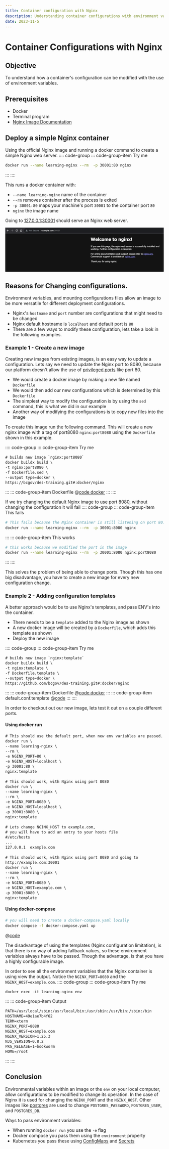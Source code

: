 ```yaml
---
title: Container configuration with Nginx
description: Understanding container configurations with environment variables.
date: 2023-11-5
---
```


# Container Configurations with Nginx
## Objective
To understand how a container's configuration can be modified with the use of environment variables.  

## Prerequisites
- Docker
- Terminal program
- [Nginx Image Documentation](https://hub.docker.com/_/nginx)


## Deploy a simple Nginx container
Using the official Nginx image and running a docker command to create a simple Nginx web server.
:::: code-group
::: code-group-item Try me
```sh
docker run --name learning-nginx --rm  -p 30001:80 nginx
```
:::
::::

This runs a docker container with:
- `--name learning-nginx` name of the container
- `--rm` removes container after the process is exited
- `-p 30001:80` maps your machine's port `30001` to the container port `80`
- `nginx` the image name

Going to [127.0.0.1:30001](http://127.0.0.1:30001) should serve an Nginx web server.

![nginx screenshot](../../../public/../docs/.vuepress/public/images/nginx-docker-run.png)

## Reasons for Changing configurations.
Environment variables, and mounting configurations files allow an image to be more versatile for different deployment configurations.
- Nginx's `hostname` and `port` number are configurations that might need to be changed
- Nginx default hostname is `localhost` and default port is `80`
- There are a few ways to modify these configuration, lets take a look in the following examples.

### Example 1 - Create a new image
Creating new images from existing images, is an easy way to update a configuration.
Lets say we need to update the Nginx port to 8080, because our platform doesn't allow the use of [privileged ports](https://www.w3.org/Daemon/User/Installation/PrivilegedPorts.html) like port 80.
- We would create a docker image by making a new file named `Dockerfile`
- We would then add our new configurations which is determined by this `Dockerfile`
- The simplest way to modify the configuration is by using the `sed` command, this is what we did in our example
- Another way of modifying the configurations is to copy new files into the image



To create this image run the following command.  This will create a new nginx image with a tag of port8080 `nginx:port8080` using the `Dockerfile` shown in this example.

:::: code-group
::: code-group-item Try me
```sh:no-line-numbers
# builds new image `nginx:port8080`
docker buildx build \
-t nginx:port8080 \
-f Dockerfile.sed \
--output type=docker \
https://bcgov/des-training.git#:docker/nginx
```
:::
::: code-group-item Dockerfile
@[code docker](../../../../docker/nginx/Dockerfile.sed)
:::
::::

If we try changing the default Nginx image to use port 8080, without changing the configuration it will fail
:::: code-group
::: code-group-item This fails 
```sh
# This fails because the Nginx container is still listening on port 80.
docker run --name learning-nginx --rm  -p 30001:8080 nginx
```
:::
::: code-group-item This works
```sh
# this works because we modified the port in the image
docker run --name learning-nginx --rm  -p 30001:8080 nginx:port8080
```
:::
::::

This solves the problem of being able to change ports. Though this has one big disadvantage, you have to create a new image for every new configuration change.

### Example 2 - Adding configuration templates

A better approach would be to use Nginx's templates, and pass ENV's into the container.
- There needs to be a `template` added to the Nginx image as shown
- A new docker image will be created by a `Dockerfile`, which adds this template as shown
- Deploy the new image

:::: code-group
::: code-group-item Try me
```sh:no-line-numbers
# builds new image `nginx:template`
docker buildx build \
-t nginx:template \
-f Dockerfile.template \
--output type=docker \
https://github.com/bcgov/des-training.git#:docker/nginx
```
::: 
::: code-group-item Dockerfile
@[code docker](../../../../docker/nginx/Dockerfile.template)
:::
::: code-group-item default.conf.template
@[code](../../../../docker/nginx/default.conf.template)
:::
::::

In order to checkout out our new image, lets test it out on a couple different ports.
#### Using docker run
```sh:no-line-numbers
# This should use the default port, when new env variables are passed.
docker run \
--name learning-nginx \
--rm \
-e NGINX_PORT=80 \
-e NGINX_HOST=localhost \
-p 30001:80 \
nginx:template

# This should work, with Nginx using port 8080
docker run \
--name learning-nginx \
--rm \
-e NGINX_PORT=8080 \
-e NGINX_HOST=localhost \
-p 30001:8080 \
nginx:template

# Lets change NGINX_HOST to example.com, 
# you will have to add an entry to your hosts file
#/etc/hosts
...
127.0.0.1  example.com

# This should work, with Nginx using port 8080 and going to http://example.com:30001
docker run \
--name learning-nginx \
--rm \
-e NGINX_PORT=8080 \
-e NGINX_HOST=example.com \
-p 30001:8080 \
nginx:template
```
#### Using docker-compose
```sh
# you will need to create a docker-compose.yaml locally
docker compose -f docker-compose.yaml up
```
@[code](../../../../docker/nginx/docker-compose.yaml)

The disadvantage of using the templates (Nginx configuration limitation), is that there is no way of adding fallback values, so these environment variables always have to be passed.  Though the advantage, is that you have a highly configurable image.


In order to see all the environment variables that the Nginx container is using view the output.  Notice the `NGINX_PORT=8080` and the `NGINX_HOST=example.com`.
:::: code-group
::: code-group-item Try me
 ```sh{2}:no-line-numbers
docker exec -it learning-nginx env
```
:::
::: code-group-item Output
```sh{4,5}:no-line-numbers
PATH=/usr/local/sbin:/usr/local/bin:/usr/sbin:/usr/bin:/sbin:/bin
HOSTNAME=49e1ae7b4f62
TERM=xterm
NGINX_PORT=8080
NGINX_HOST=example.com
NGINX_VERSION=1.25.3
NJS_VERSION=0.8.2
PKG_RELEASE=1~bookworm
HOME=/root
```
:::
::::

## Conclusion
Environmental variables within an image or the `env` on your local computer, allow configurations to be modified to change its operation.  In the case of Nginx it is used for changing the `NGINX_PORT` and the `NGINX_HOST`.  Other images like [postgres](https://hub.docker.com/_/postgres) are used to change `POSTGRES_PASSWORD`, `POSTGRES_USER`, and `POSTGRES_DB`.

Ways to pass environment variables:
- When running `docker run` you use the `-e` flag 
- Docker compose you pass them using the `environment` property
- Kubernetes you pass these using [ConfigMaps](https://kubernetes.io/docs/concepts/configuration/configmap/) and [Secrets](https://kubernetes.io/docs/concepts/configuration/secret/)
